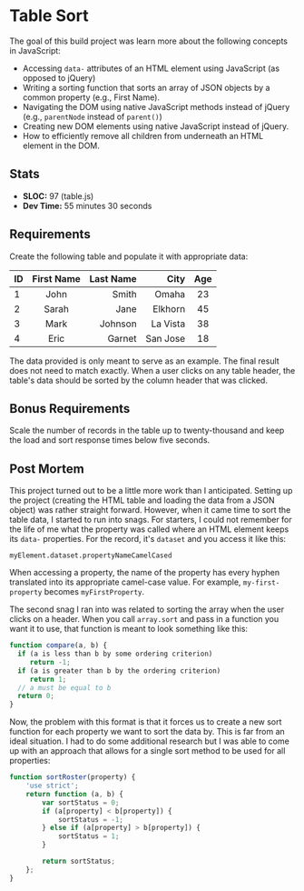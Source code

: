 Table Sort
==============
The goal of this build project was learn more about the following concepts in JavaScript:

  * Accessing `data-` attributes of an HTML element using JavaScript (as opposed to jQuery)
  * Writing a sorting function that sorts an array of JSON objects by a common property (e.g., First Name).
  * Navigating the DOM using native JavaScript methods instead of jQuery (e.g., `parentNode` instead of `parent()`)
  * Creating new DOM elements using native JavaScript instead of jQuery.
  * How to efficiently remove all children from underneath an HTML element in the DOM.


Stats
------
  * **SLOC:** 97 (table.js)
  * **Dev Time:** 55 minutes 30 seconds

Requirements
------------

Create the following table and populate it with appropriate data:

| ID            | First Name    | Last Name  | City     | Age |
| ------------- |:-------------:| ----------:|--------: |:---:|
| 1             | John          | Smith      | Omaha    | 23  |
| 2             | Sarah         | Jane       | Elkhorn  | 45  |
| 3             | Mark          | Johnson    | La Vista | 38  |
| 4             | Eric          | Garnet     | San Jose | 18  |

The data provided is only meant to serve as an example. The final result does not need to match exactly. When a user clicks on any table header, the table's data should be sorted by the column header that was clicked.

Bonus Requirements
------------
Scale the number of records in the table up to twenty-thousand and keep the load and sort response times below five seconds.



Post Mortem
-----------

This project turned out to be a little more work than I anticipated. Setting up the project (creating the HTML table and loading the data from a JSON object) was rather straight forward. However, when it came time to sort the table data, I started to run into snags. For starters, I could not remember for the life of me what the property was called where an HTML element keeps its `data-` properties. For the record, it's `dataset` and you access it like this:

`myElement.dataset.propertyNameCamelCased`

When accessing a property, the name of the property has every hyphen translated into its appropriate camel-case value. For example, `my-first-property` becomes `myFirstProperty`.

The second snag I ran into was related to sorting the array when the user clicks on a header. When you call `array.sort` and pass in a function you want it to use, that function is meant to look something like this:

```javascript
function compare(a, b) {
  if (a is less than b by some ordering criterion)
     return -1;
  if (a is greater than b by the ordering criterion)
     return 1;
  // a must be equal to b
  return 0;
}
```

Now, the problem with this format is that it forces us to create a new sort function for each property we want to sort the data by. This is far from an ideal situation. I had to do some additional research but I was able to come up with an approach that allows for a single sort method to be used for all properties:

```javascript
function sortRoster(property) {
    'use strict';
    return function (a, b) {
        var sortStatus = 0;
        if (a[property] < b[property]) {
            sortStatus = -1;
        } else if (a[property] > b[property]) {
            sortStatus = 1;
        }

        return sortStatus;
    };
}
```